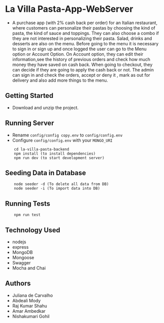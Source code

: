 # La Villa Pasta-App-WebServer

- A purchase app (with 2% cash back per order) for an Italian restaurant, where customers can personalize their pastas by choosing the kind of pasta, the kind of sauce and toppings. They can also choose a combo if they are not interested in personalizing their pasta. Salad, drinks and desserts are also on the menu. Before going to the menu it is necessary to sign in or sign up and once logged the user can go to the Menu option or Account Option. On Account option, they can edit their information,see the history of previous orders and check how much money they have saved on cash back. When going to checkout, they can decide if they are going to apply the cash back or not. The admin can sign in and check the orders, accept or deny it , mark as out for delivery and also add more things to the menu.


## Getting Started

- Download and unzip the project.

## Running Server

- Rename `config/config copy.env` to `config/config.env`
- Configure `config/config.env` with your `MONGO_URI`

```--------------------------------------------
    cd la-villa-pasta-backend
    npm install (to install dependencies)
    npm run dev (to start development server)
 ```

## Seeding Data in Database

```--------------------------------------------
    node seeder -d (To delete all data from DB)
    node seeder -i (To import data into DB)
```

## Running Tests

```--------------------------------------------
    npm run test
```

## Technology Used

- nodejs
- express
- MongoDB
- Mongoose
- Swagger
- Mocha and Chai

## Authors

- Juliana de Carvalho
- Abdeali Mody
- Raj Kumar Shahu
- Amar Ambedkar
- Nishakumari Gohil
